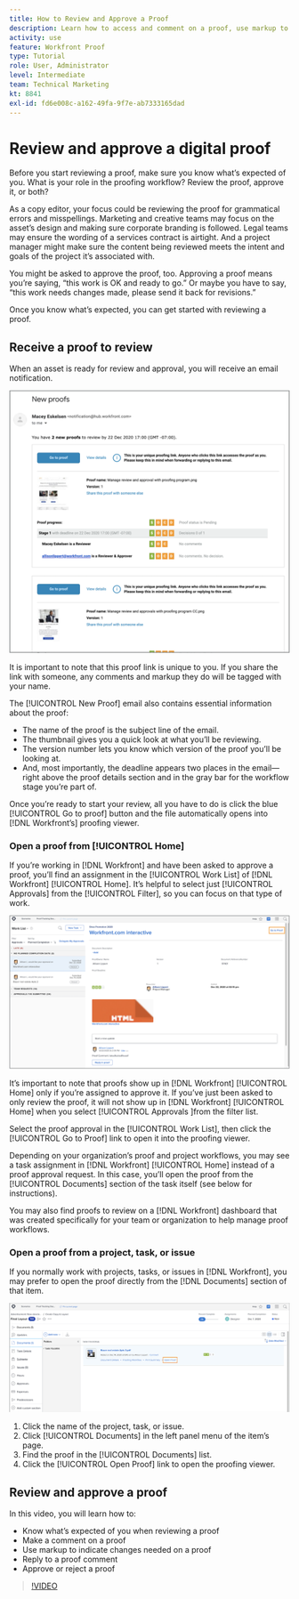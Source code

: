 ```yaml
---
title: How to Review and Approve a Proof
description: Learn how to access and comment on a proof, use markup to indicate necessary changes, reply to proof comments, and make a decision on a proof in [!DNL Workfront].
activity: use
feature: Workfront Proof
type: Tutorial
role: User, Administrator
level: Intermediate
team: Technical Marketing
kt: 8841
exl-id: fd6e008c-a162-49fa-9f7e-ab7333165dad
---
```

# Review and approve a digital proof

Before you start reviewing a proof, make sure you know what’s expected of you. What is your role in the proofing workflow? Review the proof, approve it, or both?

As a copy editor, your focus could be reviewing the proof for grammatical errors and misspellings. Marketing and creative teams may focus on the asset’s design and making sure corporate branding is followed. Legal teams may ensure the wording of a services contract is airtight. And a project manager might make sure the content being reviewed meets the intent and goals of the project it’s associated with.

You might be asked to approve the proof, too. Approving a proof means you’re saying, “this work is OK and ready to go.” Or maybe you have to say, “this work needs changes made, please send it back for revisions.”

Once you know what’s expected, you can get started with reviewing a proof.

## Receive a proof to review

When an asset is ready for review and approval, you will receive an email notification.

![An image of a new proof email requesting the review and approval of two proofs in [!DNL  Workfront].](assets/new-proof-emails.png)

It is important to note that this proof link is unique to you. If you share the link with someone, any comments and markup they do will be tagged with your name.

The [!UICONTROL New Proof] email also contains essential information about the proof:

* The name of the proof is the subject line of the email.
* The thumbnail gives you a quick look at what you’ll be reviewing.
* The version number lets you know which version of the proof you’ll be looking at.
* And, most importantly, the deadline appears two places in the email—right above the proof details section and in the gray bar for the workflow stage you’re part of.

Once you’re ready to start your review, all you have to do is click the blue [!UICONTROL Go to proof] button and the file automatically opens into [!DNL Workfront’s] proofing viewer.

### Open a proof from [!UICONTROL Home]

If you’re working in [!DNL Workfront] and have been asked to approve a proof, you’ll find an assignment in the [!UICONTROL Work List] of [!DNL Workfront] [!UICONTROL Home]. It’s helpful to select just [!UICONTROL Approvals] from the [!UICONTROL Filter], so you can focus on that type of work.

![An image of [!DNL Workfront] [!UICONTROL Home] with the [!UICONTROL Approvals] filter activated and a proof selected from the list.](assets/open-proof-from-home.png)

It’s important to note that proofs show up in [!DNL Workfront] [!UICONTROL Home] only if you’re assigned to approve it. If you’ve just been asked to only review the proof, it will not show up in [!DNL Workfront] [!UICONTROL Home] when you select [!UICONTROL Approvals ]from the filter list.

Select the proof approval in the [!UICONTROL Work List], then click the [!UICONTROL Go to Proof] link to open it into the proofing viewer.

Depending on your organization’s proof and project workflows, you may see a task assignment in [!DNL Workfront] [!UICONTROL Home] instead of a proof approval request. In this case, you’ll open the proof from the [!UICONTROL Documents] section of the task itself (see below for instructions).

You may also find proofs to review on a [!DNL Workfront] dashboard that was created specifically for your team or organization to help manage proof workflows.

### Open a proof from a project, task, or issue

If you normally work with projects, tasks, or issues in [!DNL Workfront], you may prefer to open the proof directly from the [!DNL Documents] section of that item.

![An image of the [!UICONTROL Documents] section found in an [!DNL  Workfront] task with the [!UICONTROL Open Proof ]link highlighted.](assets/open-proof-from-documents.png)

1. Click the name of the project, task, or issue.
2. Click [!UICONTROL Documents] in the left panel menu of the item’s page.
3. Find the proof in the [!UICONTROL Documents] list.
4. Click the [!UICONTROL Open Proof] link to open the proofing viewer.

## Review and approve a proof

In this video, you will learn how to:

* Know what’s expected of you when reviewing a proof
* Make a comment on a proof
* Use markup to indicate changes needed on a proof
* Reply to a proof comment
* Approve or reject a proof

>[!VIDEO](https://video.tv.adobe.com/v/335141/?quality=12)

<!--
#### Learn more
* Create and manage proof comments
* Make decisions on a proof
* Review a static proof
* Tag users to share a proof
* Notifications for proof comments and decisions
-->

<!--
#### Guides
* Reviewing proofs in [!DNL Workfront]
* -->
